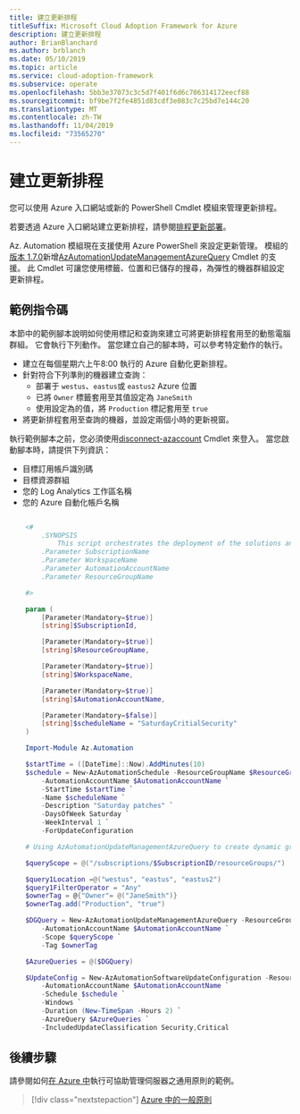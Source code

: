 ```yaml
---
title: 建立更新排程
titleSuffix: Microsoft Cloud Adoption Framework for Azure
description: 建立更新排程
author: BrianBlanchard
ms.author: brblanch
ms.date: 05/10/2019
ms.topic: article
ms.service: cloud-adoption-framework
ms.subservice: operate
ms.openlocfilehash: 5bb3e37073c3c5d7f401f6d6c706314172eecf88
ms.sourcegitcommit: bf9be7f2fe4851d83cdf3e083c7c25bd7e144c20
ms.translationtype: MT
ms.contentlocale: zh-TW
ms.lasthandoff: 11/04/2019
ms.locfileid: "73565270"
---
```

# <a name="create-update-schedules"></a>建立更新排程

您可以使用 Azure 入口網站或新的 PowerShell Cmdlet 模組來管理更新排程。

若要透過 Azure 入口網站建立更新排程，請參閱[排程更新部署](https://docs.microsoft.com/azure/automation/automation-tutorial-update-management#schedule-an-update-deployment)。

Az. Automation 模組現在支援使用 Azure PowerShell 來設定更新管理。 模組的[版本 1.7.0](https://www.powershellgallery.com/packages/Az/1.7.0)新增[AzAutomationUpdateManagementAzureQuery](https://docs.microsoft.com/powershell/module/az.automation/new-azautomationupdatemanagementazurequery?view=azps-1.7.0) Cmdlet 的支援。 此 Cmdlet 可讓您使用標籤、位置和已儲存的搜尋，為彈性的機器群組設定更新排程。

## <a name="example-script"></a>範例指令碼

本節中的範例腳本說明如何使用標記和查詢來建立可將更新排程套用至的動態電腦群組。 它會執行下列動作。 當您建立自己的腳本時，可以參考特定動作的執行。

- 建立在每個星期六上午8:00 執行的 Azure 自動化更新排程。
- 針對符合下列準則的機器建立查詢：
  - 部署于 `westus`、`eastus`或 `eastus2` Azure 位置
  - 已將 `Owner` 標籤套用至其值設定為 `JaneSmith`
  - 使用設定為的值，將 `Production` 標記套用至 `true`
- 將更新排程套用至查詢的機器，並設定兩個小時的更新視窗。

執行範例腳本之前，您必須使用[disconnect-azaccount](https://docs.microsoft.com/powershell/module/az.accounts/connect-azaccount?view=azps-2.1.0) Cmdlet 來登入。 當您啟動腳本時，請提供下列資訊：

- 目標訂用帳戶識別碼
- 目標資源群組
- 您的 Log Analytics 工作區名稱
- 您的 Azure 自動化帳戶名稱

```powershell

    <#
        .SYNOPSIS
            This script orchestrates the deployment of the solutions and the agents.
        .Parameter SubscriptionName
        .Parameter WorkspaceName
        .Parameter AutomationAccountName
        .Parameter ResourceGroupName

    #>

    param (
        [Parameter(Mandatory=$true)]
        [string]$SubscriptionId,

        [Parameter(Mandatory=$true)]
        [string]$ResourceGroupName,

        [Parameter(Mandatory=$true)]
        [string]$WorkspaceName,

        [Parameter(Mandatory=$true)]
        [string]$AutomationAccountName,

        [Parameter(Mandatory=$false)]
        [string]$scheduleName = "SaturdayCritialSecurity"
    )

    Import-Module Az.Automation

    $startTime = ([DateTime]::Now).AddMinutes(10)
    $schedule = New-AzAutomationSchedule -ResourceGroupName $ResourceGroupName `
        -AutomationAccountName $AutomationAccountName `
        -StartTime $startTime `
        -Name $scheduleName `
        -Description "Saturday patches" `
        -DaysOfWeek Saturday `
        -WeekInterval 1 `
        -ForUpdateConfiguration

    # Using AzAutomationUpdateManagementAzureQuery to create dynamic groups.

    $queryScope = @("/subscriptions/$SubscriptionID/resourceGroups/")

    $query1Location =@("westus", "eastus", "eastus2")
    $query1FilterOperator = "Any"
    $ownerTag = @{"Owner"= @("JaneSmith")}
    $ownerTag.add("Production", "true")

    $DGQuery = New-AzAutomationUpdateManagementAzureQuery -ResourceGroupName $ResourceGroupName `
        -AutomationAccountName $AutomationAccountName `
        -Scope $queryScope `
        -Tag $ownerTag

    $AzureQueries = @($DGQuery)

    $UpdateConfig = New-AzAutomationSoftwareUpdateConfiguration -ResourceGroupName $ResourceGroupName `
        -AutomationAccountName $AutomationAccountName `
        -Schedule $schedule `
        -Windows `
        -Duration (New-TimeSpan -Hours 2) `
        -AzureQuery $AzureQueries `
        -IncludedUpdateClassification Security,Critical
```

## <a name="next-steps"></a>後續步驟

請參閱如何[在 Azure 中](./common-policies.md)執行可協助管理伺服器之通用原則的範例。

> [!div class="nextstepaction"]
> [Azure 中的一般原則](./common-policies.md)
